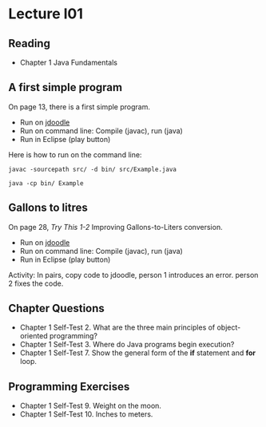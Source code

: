 # Lecture l01

## Reading
- Chapter 1 Java Fundamentals

## A first simple program

On page 13, there is a first simple program. 
- Run on [jdoodle](https://www.jdoodle.com/online-java-compiler/)
- Run on command line: Compile (javac), run (java)
- Run in Eclipse (play button)

Here is how to run on the command line:

`javac -sourcepath src/ -d bin/ src/Example.java`

`java -cp bin/ Example`

## Gallons to litres
On page 28, *Try This 1-2* Improving Gallons-to-Liters conversion.
- Run on [jdoodle](https://www.jdoodle.com/online-java-compiler/)
- Run on command line: Compile (javac), run (java)
- Run in Eclipse (play button)

Activity:
In pairs, copy code to jdoodle, person 1 introduces an error. person 2 fixes the code.

## Chapter Questions
- Chapter 1 Self-Test 2. What are the three main principles of object-oriented programming?
- Chapter 1 Self-Test 3. Where do Java programs begin execution?
- Chapter 1 Self-Test 7. Show the general form of the **if** statement and **for** loop.



## Programming Exercises

- Chapter 1 Self-Test 9. Weight on the moon.
- Chapter 1 Self-Test 10. Inches to meters.